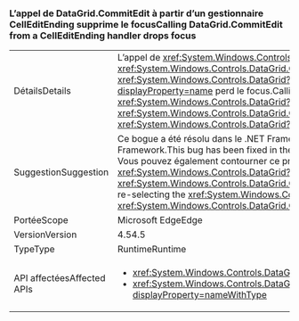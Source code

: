 ### <a name="calling-datagridcommitedit-from-a-celleditending-handler-drops-focus"></a><span data-ttu-id="ae084-101">L’appel de DataGrid.CommitEdit à partir d’un gestionnaire CellEditEnding supprime le focus</span><span class="sxs-lookup"><span data-stu-id="ae084-101">Calling DataGrid.CommitEdit from a CellEditEnding handler drops focus</span></span>

|   |   |
|---|---|
|<span data-ttu-id="ae084-102">Détails</span><span class="sxs-lookup"><span data-stu-id="ae084-102">Details</span></span>|<span data-ttu-id="ae084-103">L’appel de <xref:System.Windows.Controls.DataGrid.CommitEdit> depuis un des gestionnaires d’événements <xref:System.Windows.Controls.DataGrid.CellEditEnding?displayProperty=name> de <xref:System.Windows.Controls.DataGrid?displayProperty=name> fait que <xref:System.Windows.Controls.DataGrid?displayProperty=name> perd le focus.</span><span class="sxs-lookup"><span data-stu-id="ae084-103">Calling <xref:System.Windows.Controls.DataGrid.CommitEdit> from one of the <xref:System.Windows.Controls.DataGrid?displayProperty=name>'s <xref:System.Windows.Controls.DataGrid.CellEditEnding?displayProperty=name> event handlers causes the <xref:System.Windows.Controls.DataGrid?displayProperty=name> to lose focus.</span></span>|
|<span data-ttu-id="ae084-104">Suggestion</span><span class="sxs-lookup"><span data-stu-id="ae084-104">Suggestion</span></span>|<span data-ttu-id="ae084-105">Ce bogue a été résolu dans le .NET Framework 4.5.2. Vous pouvez donc l’éviter en mettant à niveau votre version du .NET Framework.</span><span class="sxs-lookup"><span data-stu-id="ae084-105">This bug has been fixed in the .NET Framework 4.5.2, so it can be avoided by upgrading the .NET Framework.</span></span> <span data-ttu-id="ae084-106">Vous pouvez également contourner ce problème en resélectionnant explicitement <xref:System.Windows.Controls.DataGrid?displayProperty=name> après avoir appelé <xref:System.Windows.Controls.DataGrid.CommitEdit?displayProperty=name>.</span><span class="sxs-lookup"><span data-stu-id="ae084-106">Alternatively, it can be avoided by explicitly re-selecting the <xref:System.Windows.Controls.DataGrid?displayProperty=name> after calling <xref:System.Windows.Controls.DataGrid.CommitEdit?displayProperty=name>.</span></span>|
|<span data-ttu-id="ae084-107">Portée</span><span class="sxs-lookup"><span data-stu-id="ae084-107">Scope</span></span>|<span data-ttu-id="ae084-108">Microsoft Edge</span><span class="sxs-lookup"><span data-stu-id="ae084-108">Edge</span></span>|
|<span data-ttu-id="ae084-109">Version</span><span class="sxs-lookup"><span data-stu-id="ae084-109">Version</span></span>|<span data-ttu-id="ae084-110">4.5</span><span class="sxs-lookup"><span data-stu-id="ae084-110">4.5</span></span>|
|<span data-ttu-id="ae084-111">Type</span><span class="sxs-lookup"><span data-stu-id="ae084-111">Type</span></span>|<span data-ttu-id="ae084-112">Runtime</span><span class="sxs-lookup"><span data-stu-id="ae084-112">Runtime</span></span>|
|<span data-ttu-id="ae084-113">API affectées</span><span class="sxs-lookup"><span data-stu-id="ae084-113">Affected APIs</span></span>|<ul><li><xref:System.Windows.Controls.DataGrid.CommitEdit?displayProperty=nameWithType></li><li><xref:System.Windows.Controls.DataGrid.CommitEdit(System.Windows.Controls.DataGridEditingUnit,System.Boolean)?displayProperty=nameWithType></li></ul>|

